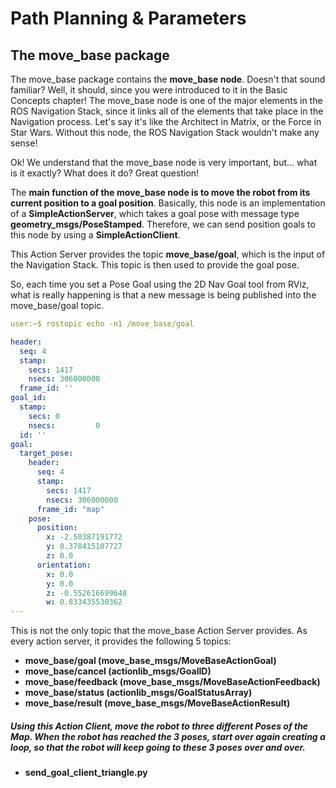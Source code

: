 # Path Planning & Parameters


## The move_base package

The move_base package contains the  **move_base node**. Doesn't that sound familiar? Well, it should, since you were introduced to it in the Basic Concepts chapter! The move_base node is one of the major elements in the ROS Navigation Stack, since it links all of the elements that take place in the Navigation process. Let's say it's like the Architect in Matrix, or the Force in Star Wars. Without this node, the ROS Navigation Stack wouldn't make any sense!

Ok! We understand that the move_base node is very important, but... what is it exactly? What does it do? Great question!

The  **main function of the move_base node is to move the robot from its current position to a goal position**. Basically, this node is an implementation of a  **SimpleActionServer**, which takes a goal pose with message type  **geometry_msgs/PoseStamped**. Therefore, we can send position goals to this node by using a  **SimpleActionClient**.

This Action Server provides the topic  **move_base/goal**, which is the input of the Navigation Stack. This topic is then used to provide the goal pose.

So, each time you set a Pose Goal using the 2D Nav Goal tool from RViz, what is really happening is that a new message is being published into the move_base/goal topic.

```yaml
user:~$ rostopic echo -n1 /move_base/goal

header:
  seq: 4
  stamp:
    secs: 1417
    nsecs: 306000000
  frame_id: ''
goal_id:
  stamp:
    secs: 0
    nsecs:         0
  id: ''
goal:
  target_pose:
    header:
      seq: 4
      stamp:
        secs: 1417
        nsecs: 306000000
      frame_id: "map"
    pose:
      position:
        x: -2.50387191772
        y: 0.378415107727
        z: 0.0
      orientation:
        x: 0.0
        y: 0.0
        z: -0.552616699648
        w: 0.833435530362
---
```

This is not the only topic that the move_base Action Server provides. As every action server, it provides the following 5 topics:

-   **move_base/goal (move_base_msgs/MoveBaseActionGoal)**
-   **move_base/cancel (actionlib_msgs/GoalID)**
-   **move_base/feedback (move_base_msgs/MoveBaseActionFeedback)**
-   **move_base/status (actionlib_msgs/GoalStatusArray)**
-   **move_base/result (move_base_msgs/MoveBaseActionResult)**

##### Using this Action Client, move the robot to three different Poses of the Map. When the robot has reached the 3 poses, start over again creating a loop, so that the robot will keep going to these 3 poses over and over.

* **send_goal_client_triangle.py**
```python

```





































#
<!--stackedit_data:
eyJoaXN0b3J5IjpbLTExMzAzMzQzMDEsMTg4NzE2NTIzMSwtNT
k2NzQ1ODUxXX0=
-->